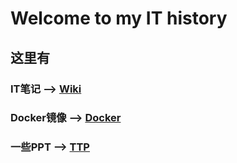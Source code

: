 Welcome to my IT history
===
## 这里有
### IT笔记 --> [Wiki](https://github.com/jiobxn/one/wiki)
### Docker镜像 --> [Docker](https://github.com/jiobxn/one/tree/master/Docker)
### 一些PPT --> [TTP](https://github.com/jiobxn/one/tree/master/PPT)

